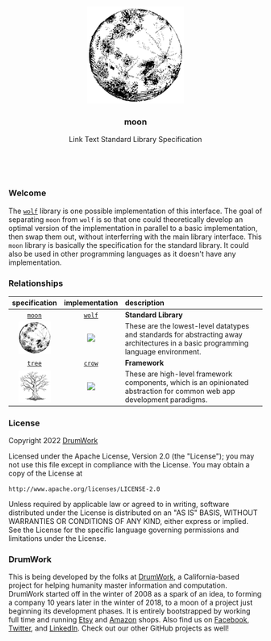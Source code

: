 
<br/>
<br/>
<br/>
<br/>
<br/>
<br/>
<br/>

<p align='center'>
  <img src='https://github.com/teamdrumwork/moon/blob/make/view/moon.svg?raw=true' height='192'>
</p>

<h3 align='center'>moon</h3>
<p align='center'>
  Link Text Standard Library Specification
</p>

<br/>
<br/>
<br/>

### Welcome

The [`wolf`](https://github.com/teamdrumwork/wolf) library is one possible implementation of this interface. The goal of separating `moon` from `wolf` is so that one could theoretically develop an optimal version of the implementation in parallel to a basic implementation, then swap them out, without interferring with the main library interface. This `moon` library is basically the specification for the standard library. It could also be used in other programming languages as it doesn't have any implementation.

### Relationships

| specification | implementation | description |
|:----:|:----:|:----|
| [`moon`](https://github.com/teamdrumwork/moon) | [`wolf`](https://github.com/teamdrumwork/wolf) | **Standard Library** |
| <a href="https://github.com/teamdrumwork/moon"><img src='https://github.com/teamdrumwork/moon/blob/make/view/moon.svg?raw=true' height='64'></a> | <a href="https://github.com/teamdrumwork/wolf"><img src='https://github.com/teamdrumwork/wolf/blob/make/view/view.svg?raw=true' height='64'></a> | These are the lowest-level datatypes and standards for abstracting away architectures in a basic programming language environment. |
| [`tree`](https://github.com/teamdrumwork/tree) | [`crow`](https://github.com/teamdrumwork/crow) | **Framework** |
| <a href="https://github.com/teamdrumwork/tree"><img src='https://github.com/teamdrumwork/tree/blob/make/view/view.svg?raw=true' height='64'></a> | <a href="https://github.com/teamdrumwork/crow"><img src='https://github.com/teamdrumwork/crow/blob/make/view/view.svg?raw=true' height='64'></a> | These are high-level framework components, which is an opinionated abstraction for common web app development paradigms. |

### License

Copyright 2022 <a href='https://drum.work'>DrumWork</a>

Licensed under the Apache License, Version 2.0 (the "License");
you may not use this file except in compliance with the License.
You may obtain a copy of the License at

    http://www.apache.org/licenses/LICENSE-2.0

Unless required by applicable law or agreed to in writing, software
distributed under the License is distributed on an "AS IS" BASIS,
WITHOUT WARRANTIES OR CONDITIONS OF ANY KIND, either express or implied.
See the License for the specific language governing permissions and
limitations under the License.

### DrumWork

This is being developed by the folks at [DrumWork](https://drum.work), a California-based project for helping humanity master information and computation. DrumWork started off in the winter of 2008 as a spark of an idea, to forming a company 10 years later in the winter of 2018, to a moon of a project just beginning its development phases. It is entirely bootstrapped by working full time and running [Etsy](https://etsy.com/shop/mountbuild) and [Amazon](https://www.amazon.com/s?rh=p_27%3AMount+Build) shops. Also find us on [Facebook](https://www.facebook.com/teamdrumwork), [Twitter](https://twitter.com/teamdrumwork), and [LinkedIn](https://www.linkedin.com/company/teamdrumwork). Check out our other GitHub projects as well!
